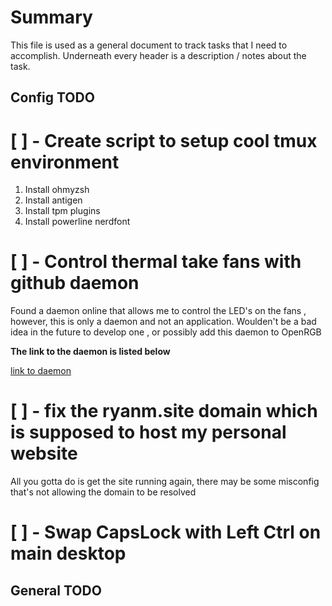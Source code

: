 
# Summary 

This file is used as a general document to track tasks that I need to accomplish. Underneath every header is a description / notes about the task.



Config TODO 
---


# [ ] - Create script to setup cool tmux environment 

1. Install ohmyzsh 
2. Install antigen
3. Install tpm plugins 
4. Install powerline nerdfont


# [ ] - Control thermal take fans with github daemon 

Found a daemon online that allows me to control the LED's on the fans , however, this is only a daemon and 
not an application. Woulden't be a bad idea in the future to develop one , or possibly add this daemon to OpenRGB 

**The link to the daemon is listed below**

[link to daemon](https://github.com/chestm007/linux_thermaltake_riing)


# [ ] - fix the ryanm.site domain which is supposed to host my personal website

All you gotta do is get the site running again, there may be some misconfig that's not allowing the domain to be resolved 


# [ ] - Swap CapsLock with  Left Ctrl on main desktop 



General  TODO 
---




